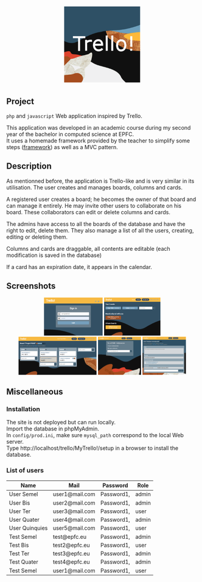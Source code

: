 <h1 align="center">
  <img alt="Logo" src="https://github.com/Xebache/MyTrello/blob/main/docs/trello.svg" width="200" />
</h1>

## Project

 `php` and `javascript` Web application inspired by Trello.

  This application was developed in an academic course during my second year of the bachelor in computed science at EPFC.  
  It uses a homemade framework provided by the teacher to simplify some steps (<a href="https://github.com/Xebache/MyTrello/tree/main/MyTrello!/framework">framework</a>) as well as a MVC pattern.

## Description

 As mentionned before, the application is Trello-like and is very similar in its utilisation.
 The user creates and manages boards, columns and cards. 

 A registered user creates a board; he becomes the owner of that board and can manage it entirely.
 He may invite other users to collaborate on his board. These collaborators can edit or delete columns and cards.

 The admins have access to all the boards of the database and have the right to edit, delete them.
 They also manage a list of all the users, creating, editing or deleting them.

 Columns and cards are draggable, all contents are editable (each modification is saved in the database)
  
 If a card has an expiration date, it appears in the calendar. 
  
## Screenshots

 <div display="flex" flex-direction="row" justify-content="space-around" align-items="center" flex-wrap="wrap" align="center">
  <img alt="Screenshot" src="https://github.com/Xebache/MyTrello/blob/main/docs/login.png" height="100" />
  <img alt="Screenshot" src="https://github.com/Xebache/MyTrello/blob/main/docs/boards.png" height="100" />
  <img alt="Screenshot" src="https://github.com/Xebache/MyTrello/blob/main/docs/board.png" height="100" />
  <img alt="Screenshot" src="https://github.com/Xebache/MyTrello/blob/main/docs/collaborators.png" height="100" />
  <img alt="Screenshot" src="https://github.com/Xebache/MyTrello/blob/main/docs/card.png" height="100" />
</div>

## Miscellaneous

 ### Installation

 The site is not deployed but can run locally.  
 Import the database in phpMyAdmin.  
 In `config/prod.ini`, make sure `mysql_path` correspond to the local Web server.  
 Type http://localhost/trello/MyTrello!/setup in a browser to install the database. 

 ### List of users

 <table align="center">
    <thead>
        <tr>
            <th>Name</th><th>Mail</th><th>Password</th><th>Role</th>
        </tr>
    </thead>
    <tbody>
        <tr>
            <td>User Semel</td><td>user1@mail.com</td><td>Password1,</td><td>admin</td>
        </tr>
        <tr>
            <td>User Bis</td><td>user2@mail.com</td><td>Password1,</td><td>admin</td>
        </tr>
        <tr>
            <td>User Ter</td><td>user3@mail.com</td><td>Password1,</td><td>user</td>
        </tr>
        <tr>
            <td>User Quater</td><td>user4@mail.com</td><td>Password1,</td><td>admin</td>
        </tr>
        <tr>
            <td>User Quinquies</td><td>user5@mail.com</td><td>Password1,</td><td>user</td>
        </tr>
        <tr>
            <td>Test Semel</td><td>test@epfc.eu</td><td>Password1,</td><td>admin</td>
        </tr>
        <tr>
            <td>Test Bis</td><td>test2@epfc.eu</td><td>Password1,</td><td>user</td>
        </tr>
        <tr>
            <td>Test Ter</td><td>test3@epfc.eu</td><td>Password1,</td><td>admin</td>
        </tr>
        <tr>
            <td>Test Quater</td><td>test4@epfc.eu</td><td>Password1,</td><td>admin</td>
        </tr>
        <tr>
            <td>Test Semel</td><td>user1@mail.com</td><td>Password1,</td><td>user</td>
        </tr>
    </tbody>
 </table>